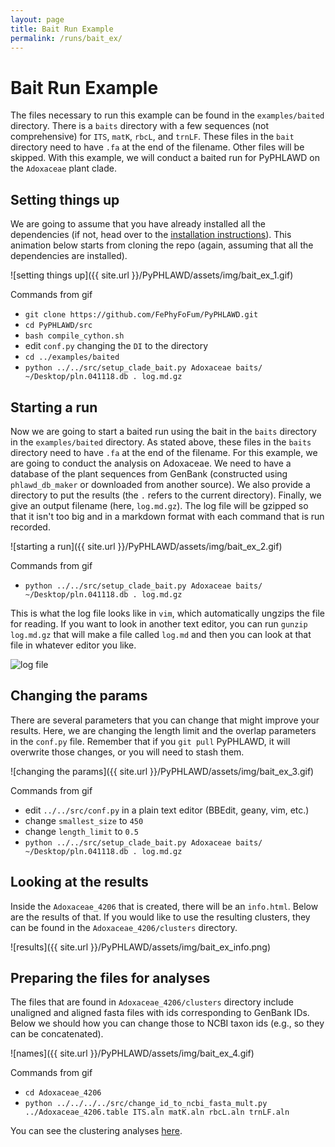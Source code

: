 ```yaml
---
layout: page
title: Bait Run Example
permalink: /runs/bait_ex/
---
```

# Bait Run Example

The files necessary to run this example can be found in the `examples/baited` directory. There is a `baits` directory with a few sequences (not comprehensive) for `ITS`, `matK`, `rbcL`, and `trnLF`. These files in the `bait` directory need to have `.fa` at the end of the filename. Other files will be skipped. With this example, we will conduct a baited run for PyPHLAWD on the `Adoxaceae` plant clade. 

## Setting things up

We are going to assume that you have already installed all the dependencies (if not, head over to the [installation instructions](https://fephyfofum.github.io/PyPHLAWD/install/)). This animation below starts from cloning the repo (again, assuming that all the dependencies are installed).

![setting things up]({{ site.url }}/PyPHLAWD/assets/img/bait_ex_1.gif)

Commands from gif

- `git clone https://github.com/FePhyFoFum/PyPHLAWD.git`
- `cd PyPHLAWD/src`
- `bash compile_cython.sh`
- edit `conf.py` changing the `DI` to the directory
- `cd ../examples/baited`
- `python ../../src/setup_clade_bait.py Adoxaceae baits/ ~/Desktop/pln.041118.db . log.md.gz`

## Starting a run

Now we are going to start a baited run using the bait in the `baits` directory in the `examples/baited` directory. As stated above, these files in the `baits` directory need to have `.fa` at the end of the filename. For this example, we are going to conduct the analysis on Adoxaceae. We need to have a database of the plant sequences from GenBank (constructed using `phlawd_db_maker` or downloaded from another source). We also provide a directory to put the results (the `.` refers to the current directory). Finally, we give an output filename (here, `log.md.gz`). The log file will be gzipped so that it isn't too big and in a markdown format with each command that is run recorded.

![starting a run]({{ site.url }}/PyPHLAWD/assets/img/bait_ex_2.gif)

Commands from gif

- `python ../../src/setup_clade_bait.py Adoxaceae baits/ ~/Desktop/pln.041118.db . log.md.gz`

This is what the log file looks like in `vim`, which automatically ungzips the file for reading. If you want to look in another text editor, you can run `gunzip log.md.gz` that will make a file called `log.md` and then you can look at that file in whatever editor you like.

![log file]({{site.url}}/PyPHLAWD/assets/img/bait_log.png)

## Changing the params

There are several parameters that you can change that might improve your results. Here, we are changing the length limit and the overlap parameters in the `conf.py` file. Remember that if you `git pull` PyPHLAWD, it will overwrite those changes, or you will need to stash them.

![changing the params]({{ site.url }}/PyPHLAWD/assets/img/bait_ex_3.gif)

Commands from gif

- edit `../../src/conf.py` in a plain text editor (BBEdit, geany, vim, etc.)
- change `smallest_size` to `450`
- change `length_limit` to `0.5`
- `python ../../src/setup_clade_bait.py Adoxaceae baits/ ~/Desktop/pln.041118.db . log.md.gz`

## Looking at the results

Inside the `Adoxaceae_4206` that is created, there will be an `info.html`. Below are the results of that. If you would like to use the resulting clusters, they can be found in the `Adoxaceae_4206/clusters` directory. 

![results]({{ site.url }}/PyPHLAWD/assets/img/bait_ex_info.png)

## Preparing the files for analyses

The files that are found in `Adoxaceae_4206/clusters` directory include unaligned and aligned fasta files with ids corresponding to GenBank IDs. Below we should how you can change those to NCBI taxon ids (e.g., so they can be concatenated).

![names]({{ site.url }}/PyPHLAWD/assets/img/bait_ex_4.gif)

Commands from gif

- `cd Adoxaceae_4206`
- `python ../../../../src/change_id_to_ncbi_fasta_mult.py ../Adoxaceae_4206.table ITS.aln matK.aln rbcL.aln trnLF.aln`

You can see the clustering analyses [here](https://fephyfofum.github.io/PyPHLAWD/runs/clustering_ex/).